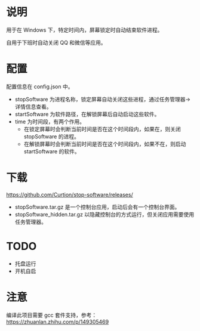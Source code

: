 # 说明

用于在 Windows 下，特定时间内，屏幕锁定时自动结束软件进程。

自用于下班时自动关闭 QQ 和微信等应用。

# 配置

配置信息在 config.json 中。

- stopSoftware 为进程名称，锁定屏幕自动关闭这些进程，通过任务管理器->详情信息查看。
- startSoftware 为软件路径，在解锁屏幕后自动启动这些软件。
- time 为时间段，有两个作用。
  - 在锁定屏幕时会判断当前时间是否在这个时间段内，如果在，则关闭 stopSoftware 的进程。
  - 在解锁屏幕时会判断当前时间是否在这个时间段内，如果不在，则启动 startSoftware 的软件。

# 下载

https://github.com/Curtion/stop-software/releases/

- stopSoftware.tar.gz 是一个控制台应用，启动后会有一个控制台界面。
- stopSoftware_hidden.tar.gz 以隐藏控制台的方式运行，但关闭应用需要使用任务管理器。

# TODO

- 托盘运行
- 开机自启

# 注意

编译此项目需要 gcc 套件支持，参考：
https://zhuanlan.zhihu.com/p/149305469
